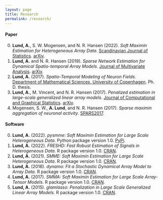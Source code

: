 ```yaml
---
layout: page
title: Research
permalink: /research/
---
```


#### Paper

0. **Lund, A.**, S. W. Mogensen, and N. R. Hansen (2022). *Soft Maximin Estimation for Heterogeneous Array Data*. [Scandinavian Journal of Statistics](https://doi.org/10.1111/sjos.12580). [arXiv](https://arxiv.org/pdf/1805.02407.pdf).
0. **Lund, A.** and N. R. Hansen (2019). *Sparse Network Estimation for Dynamical Spatio-temporal Array Models*. [Journal of Multivariate Analysis](https://www.sciencedirect.com/science/article/pii/S0047259X18305554). [arXiv](https://arxiv.org/pdf/1802.08982.pdf).
0. **Lund, A.** (2017). *Spatio-Temporal Modeling of Neuron Fields*.  [Department of Mathematical Sciences, University of Copenhagen](http://www.math.ku.dk/noter/filer/phd17al.pdf). Ph. D. thesis.
0. **Lund, A.**, M. Vincent, and N. R. Hansen (2017). *Penalized estimation in large-scale generalized linear array models*. [Journal of Computational and Graphical Statistics](https://www.tandfonline.com/doi/abs/10.1080/10618600.2017.1279548?journalCode=ucgs20). [arXiv](https://arxiv.org/pdf/1510.03298.pdf).
0. Mogensen, S. W., **A. Lund**, and N. R. Hansen (2017). *Sparse maximin aggregation of neuronal activity*. [SPARS2017](http://spars2017.lx.it.pt/index_files/papers/SPARS2017_Paper_45.pdf).




#### Software

0. **Lund, A.** (2022). *pysmme: Soft Maximin Estimation for Large Scale Heterogeneous Data*. Python package version 1.0. [PyPi](https://pypi.org/project/pysmme/).
0. **Lund, A.** (2022). *FRESHD: Fast Robust Estimation of Signals in Heterogeneous Data*. R package version 1.0. [CRAN](https://cran.r-project.org/web/packages/FRESHD/index.html).
0. **Lund, A.** (2021). *SMME: Soft Maximin Estimation for Large Scale Heterogeneous Data*. R package version 1.0. [CRAN](https://cran.r-project.org/web/packages/SMME/index.html).
0. **Lund, A.** (2018). *dynamo: Fit a Stochastic Dynamical Array Model to Array Data*. R package version 1.0. [CRAN](https://cran.r-project.org/web/packages/dynamo/index.html).
0. **Lund, A.** (2017). *SMMA: Soft Maximin Estimation for Large Scale Array-Tensor Models*. R package version 1.0. [CRAN](https://cran.r-project.org/web/packages/SMMA/index.html).
0. **Lund, A.** (2015). *glamlasso: Penalization in Large Scale Generalized Linear Array Models*. R package version 1.0. [CRAN](https://cran.r-project.org/web/packages/glamlasso/index.html).

